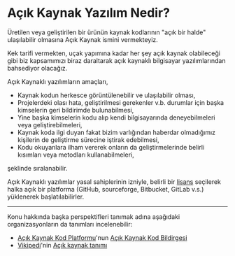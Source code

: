 # Açık Kaynak Yazılım Nedir?

Üretilen veya geliştirilen bir ürünün kaynak kodlarının "açık bir halde" ulaşılabilir olmasına Açık Kaynak ismini vermekteyiz.

Kek tarifi vermekten, uçak yapımına kadar her şey açık kaynak olabileceği gibi biz kapsamımızı biraz daraltarak açık kaynaklı bilgisayar yazılımlarından bahsediyor olacağız.

Açık Kaynaklı yazılımların amaçları,

- Kaynak kodun herkesce görüntülenebilir ve ulaşılabilir olması,
- Projelerdeki olası hata, geliştirilmesi gerekenler v.b. durumlar için başka kimselerin geri bildirimde bulunabilmesi,
- Yine başka kimselerin kodu alıp kendi bilgisayarında deneyebilmeleri veya geliştirebilmeleri,
- Kaynak koda ilgi duyan fakat bizim varlığından haberdar olmadığımız kişilerin de geliştirme sürecine iştirak edebilmesi,
- Kodu okuyanlara ilham vererek onların da geliştirmelerinde belirli kısımları veya metodları kullanabilmeleri,

şeklinde sıralanabilir.

Açık Kaynaklı yazılımlar yasal sahiplerinin izniyle, belirli bir [lisans](lisanslar.md) seçilerek halka açık bir platforma (GitHub, sourceforge, Bitbucket, GitLab v.s.) yüklenerek başlatılabilirler.


---

Konu hakkında başka perspektifleri tanımak adına aşağıdaki organizasyonların da tanımları incelenebilir:

- [Açık Kaynak Kod Platformu](http://acik-kaynak.org.tr)'nun [Açık Kaynak Kod Bildirgesi](http://acik-kaynak.org.tr)
- [Vikipedi](https://tr.wikipedia.org/)'nin [Açık kaynak tanımı](https://tr.wikipedia.org/wiki/Açık_kaynak)
